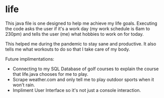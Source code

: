 # life
This java file is one designed to help me achieve my life goals.
Executing the code asks the user if it's a work day (my work schedule is 6am to 230pm) and tells the user (me) what hobbies to work on for today. 

This helped me during the pandemic to stay sane and productive. It also tells me what workouts to do so that I take care of my body.

Future implimentations:

* Connecting to my SQL Database of golf courses to explain the course that life.java chooses for me to play. 
* Scrape weather.com and only tell me to play outdoor sports when it won't rain.
* Impliment User Interface so it's not just a console interaction.


